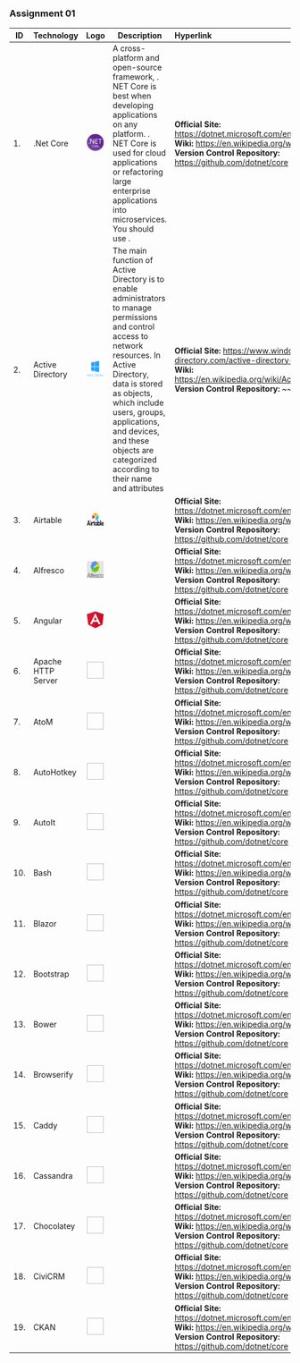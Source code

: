 ### Assignment 01

| ID | Technology | Logo | Description | Hyperlink | License |
|----|------------|:----:|-------------|:----------|---------|
|1.  | .Net Core  | <img src="netcore.png" width="30" height="30"> | A cross-platform and open-source framework, . NET Core is best when developing applications on any platform. . NET Core is used for cloud applications or refactoring large enterprise applications into microservices. You should use . | **Official Site:** https://dotnet.microsoft.com/en-us/ <br> **Wiki:** https://en.wikipedia.org/wiki/.NET  <br> **Version Control Repository:** https://github.com/dotnet/core | 123123123 | 
|2.  | Active Directory  | <img src="activedirectory.png" width="30" height="30"> | The main function of Active Directory is to enable administrators to manage permissions and control access to network resources. In Active Directory, data is stored as objects, which include users, groups, applications, and devices, and these objects are categorized according to their name and attributes  | **Official Site:** https://www.windows-active-directory.com/active-directory-sites.html <br> **Wiki:** https://en.wikipedia.org/wiki/Active_Directory  <br> **Version Control Repository:** ~~~~ | 123123123 | 
|3.  | Airtable  | <img src="airtable.png" width="30" height="30"> |   | **Official Site:** https://dotnet.microsoft.com/en-us/ <br> **Wiki:** https://en.wikipedia.org/wiki/.NET  <br> **Version Control Repository:** https://github.com/dotnet/core | 123123123 | 
|4.  |  Alfresco | <img src="alfresco.png" width="30" height="30"> |   | **Official Site:** https://dotnet.microsoft.com/en-us/ <br> **Wiki:** https://en.wikipedia.org/wiki/.NET  <br> **Version Control Repository:** https://github.com/dotnet/core | 123123123 | 
|5.  | Angular  | <img src="angular.png" width="30" height="30"> |   | **Official Site:** https://dotnet.microsoft.com/en-us/ <br> **Wiki:** https://en.wikipedia.org/wiki/.NET  <br> **Version Control Repository:** https://github.com/dotnet/core | 123123123 | 
|6.  | Apache HTTP Server  | <img src=" " width="30" height="30"> |   | **Official Site:** https://dotnet.microsoft.com/en-us/ <br> **Wiki:** https://en.wikipedia.org/wiki/.NET  <br> **Version Control Repository:** https://github.com/dotnet/core | 123123123 | 
|7.  | AtoM  | <img src=" " width="30" height="30"> |   | **Official Site:** https://dotnet.microsoft.com/en-us/ <br> **Wiki:** https://en.wikipedia.org/wiki/.NET  <br> **Version Control Repository:** https://github.com/dotnet/core | 123123123 | 
|8.  | AutoHotkey  | <img src=" " width="30" height="30"> |   | **Official Site:** https://dotnet.microsoft.com/en-us/ <br> **Wiki:** https://en.wikipedia.org/wiki/.NET  <br> **Version Control Repository:** https://github.com/dotnet/core | 123123123 | 
|9.  | AutoIt  | <img src=" " width="30" height="30"> |   | **Official Site:** https://dotnet.microsoft.com/en-us/ <br> **Wiki:** https://en.wikipedia.org/wiki/.NET  <br> **Version Control Repository:** https://github.com/dotnet/core | 123123123 | 
|10.  | Bash   | <img src=" " width="30" height="30"> |   | **Official Site:** https://dotnet.microsoft.com/en-us/ <br> **Wiki:** https://en.wikipedia.org/wiki/.NET  <br> **Version Control Repository:** https://github.com/dotnet/core | 123123123 | 
|11.  | Blazor  | <img src=" " width="30" height="30"> |   | **Official Site:** https://dotnet.microsoft.com/en-us/ <br> **Wiki:** https://en.wikipedia.org/wiki/.NET  <br> **Version Control Repository:** https://github.com/dotnet/core | 123123123 | 
|12.  | Bootstrap  | <img src=" " width="30" height="30"> |   | **Official Site:** https://dotnet.microsoft.com/en-us/ <br> **Wiki:** https://en.wikipedia.org/wiki/.NET  <br> **Version Control Repository:** https://github.com/dotnet/core | 123123123 | 
|13.  | Bower  | <img src=" " width="30" height="30"> |   | **Official Site:** https://dotnet.microsoft.com/en-us/ <br> **Wiki:** https://en.wikipedia.org/wiki/.NET  <br> **Version Control Repository:** https://github.com/dotnet/core | 123123123 | 
|14.  | Browserify  | <img src=" " width="30" height="30"> |   | **Official Site:** https://dotnet.microsoft.com/en-us/ <br> **Wiki:** https://en.wikipedia.org/wiki/.NET  <br> **Version Control Repository:** https://github.com/dotnet/core | 123123123 |  
|15.  | Caddy  | <img src=" " width="30" height="30"> |   | **Official Site:** https://dotnet.microsoft.com/en-us/ <br> **Wiki:** https://en.wikipedia.org/wiki/.NET  <br> **Version Control Repository:** https://github.com/dotnet/core | 123123123 | 
|16.  | Cassandra  | <img src=" " width="30" height="30"> |   | **Official Site:** https://dotnet.microsoft.com/en-us/ <br> **Wiki:** https://en.wikipedia.org/wiki/.NET  <br> **Version Control Repository:** https://github.com/dotnet/core | 123123123 |  
|17.  | Chocolatey  | <img src=" " width="30" height="30"> |   | **Official Site:** https://dotnet.microsoft.com/en-us/ <br> **Wiki:** https://en.wikipedia.org/wiki/.NET  <br> **Version Control Repository:** https://github.com/dotnet/core | 123123123 |  
|18.  | CiviCRM  | <img src=" " width="30" height="30"> |   | **Official Site:** https://dotnet.microsoft.com/en-us/ <br> **Wiki:** https://en.wikipedia.org/wiki/.NET  <br> **Version Control Repository:** https://github.com/dotnet/core | 123123123 |  
|19.  | CKAN  | <img src=" " width="30" height="30"> |   | **Official Site:** https://dotnet.microsoft.com/en-us/ <br> **Wiki:** https://en.wikipedia.org/wiki/.NET  <br> **Version Control Repository:** https://github.com/dotnet/core | 123123123 | 

